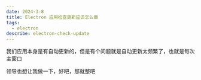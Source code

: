```yaml
---
date: 2024-3-8
title: Electron 应用检查更新应该怎么做
tags:
  - electron
describe: electron-check-update
---
```


我们应用本身是有自动更新的，但是有个问题就是自动更新太频繁了，也就是每次主窗口

领导也想让我做一下，好吧，那就整吧
